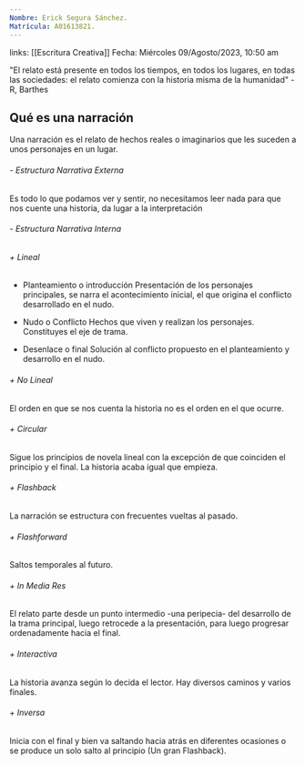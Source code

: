 ```yaml
---
Nombre: Erick Segura Sánchez.
Matrícula: A01613821.
---
```

links: [[Escritura Creativa]]
Fecha: Miércoles 09/Agosto/2023, 10:50 am

"El relato está presente en todos los tiempos, en todos los lugares, en todas las sociedades: el relato comienza con la historia misma de la humanidad" - R, Barthes

## Qué es una narración

Una narración es el relato de hechos reales o imaginarios que les suceden a unos personajes en un lugar.

###### - Estructura Narrativa Externa
Es todo lo que podamos ver y sentir, no necesitamos leer nada para que nos cuente una historia, da lugar a la interpretación

###### - Estructura Narrativa Interna

###### + Lineal
- Planteamiento o introducción
Presentación de los personajes principales, se narra el acontecimiento inicial, el que origina el conflicto desarrollado en el nudo.

- Nudo o Conflicto
Hechos que viven y realizan los personajes. Constituyes el eje de trama.

- Desenlace o final
Solución al conflicto propuesto en el planteamiento y desarrollo en el nudo.
###### + No Lineal
El orden en que se nos cuenta la historia no es el orden en el que ocurre.

###### + Circular
Sigue los principios de novela lineal con la excepción de que coinciden el principio y el final. La historia acaba igual que empieza.

###### + Flashback
La narración se estructura con frecuentes vueltas al pasado.

###### + Flashforward
Saltos temporales al futuro.

###### + In Media Res
El relato parte desde un punto intermedio -una peripecia- del desarrollo de la trama principal, luego retrocede a la presentación, para luego progresar ordenadamente hacia el final.

###### + Interactiva
La historia avanza según lo decida el lector. Hay diversos caminos y varios finales.

###### + Inversa
Inicia con el final y bien va saltando hacia atrás en diferentes ocasiones o se produce un solo salto al principio (Un gran Flashback).

